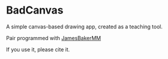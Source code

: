 # BadCanvas
A simple canvas-based drawing app, created as a teaching tool.

Pair programmed with [JamesBakerMM](https://github.com/JamesBakerMM)

If you use it, please cite it.
